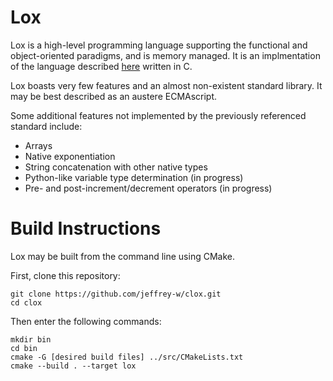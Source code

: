 # Lox

Lox is a high-level programming language supporting the functional and object-oriented paradigms, and is memory managed. It is an implmentation of the language described [here](http://craftinginterpreters.com/) written in C.

Lox boasts very few features and an almost non-existent standard library. It may be best described as an austere ECMAscript.

Some additional features not implemented by the previously referenced standard include:

* Arrays
* Native exponentiation
* String concatenation with other native types
* Python-like variable type determination (in progress)
* Pre- and post-increment/decrement operators (in progress)

# Build Instructions

Lox may be built from the command line using CMake.

First, clone this repository:

```
git clone https://github.com/jeffrey-w/clox.git
cd clox
```

Then enter the following commands:

```
mkdir bin
cd bin
cmake -G [desired build files] ../src/CMakeLists.txt
cmake --build . --target lox
```
